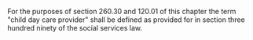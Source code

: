 For the purposes of section 260.30 and 120.01 of this chapter the term "child day care provider" shall be defined as provided for in section three hundred ninety of the social services law.